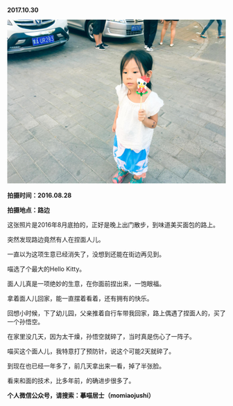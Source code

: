 
          
            
**2017.10.30**



![](img/51001-78afa8f321eaf0e3.jpg)




**拍摄时间：2016.08.28**

**拍摄地点：路边**

这张照片是2016年8月底拍的，正好是晚上出门散步，到味道美买面包的路上。

突然发现路边竟然有人在捏面人儿。

一直以为这项生意已经消失了，没想到还能在街边再见到。

喵选了个最大的Hello Kitty。

面人儿真是一项绝妙的生意，在你面前捏出来，一饱眼福。

拿着面人儿回家，能一直摆着看着，还有拥有的快乐。

回想小时候，下了幼儿园，父亲推着自行车带我回家，路上偶遇了捏面人的，买了一个孙悟空。

在家里没几天，因为太干燥，孙悟空就碎了，当时真是伤心了一阵子。

喵买这个面人儿，我特意打了预防针，说这个可能2天就碎了。

到现在也已经一年多了，前几天拿出来一看，掉了半张脸。

看来和面的技术，比多年前，的确进步很多了。


**个人微信公众号，请搜索：摹喵居士（momiaojushi）**

          
        